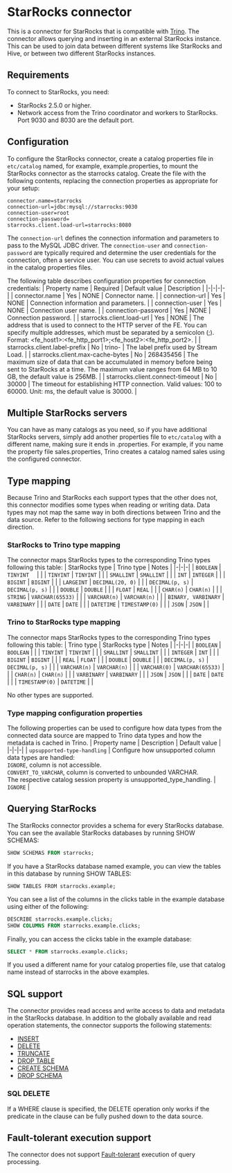 # StarRocks connector
This is a connector for StarRocks that is compatible with [Trino](https://trino.io/). The connector allows querying and inserting in an external StarRocks instance. This can be used to join data between different systems like StarRocks and Hive, or between two different StarRocks instances.

## Requirements
To connect to StarRocks, you need:
- StarRocks 2.5.0 or higher.
- Network access from the Trino coordinator and workers to StarRocks. Port 9030 and 8030 are the default port.


## Configuration
To configure the StarRocks connector, create a catalog properties file in `etc/catalog` named, for example, example.properties, to mount the StarRocks connector as the starrocks catalog. Create the file with the following contents, replacing the connection properties as appropriate for your setup:
```
connector.name=starrocks
connection-url=jdbc:mysql://starrocks:9030
connection-user=root
connection-password=
starrocks.client.load-url=starrocks:8080
```

The `connection-url` defines the connection information and parameters to pass to the MySQL JDBC driver. The `connection-user` and `connection-password` are typically required and determine the user credentials for the connection, often a service user. You can use secrets to avoid actual values in the catalog properties files.

The following table describes configuration properties for connection credentials:
| Property name | Required | Default value | Description |
|-|-|-|-|
| connector.name | Yes | NONE | Connector name. |
| connection-url | Yes | NONE | Connection information and parameters. |
| connection-user | Yes | NONE | Connection user name. |
| connection-password | Yes | NONE | Connection password. |
| starrocks.client.load-url | Yes | NONE | The address that is used to connect to the HTTP server of the FE. You can specify multiple addresses, which must be separated by a semicolon (;). Format: <fe_host1>:<fe_http_port1>;<fe_host2>:<fe_http_port2>. |
| starrocks.client.label-prefix | No | trino- | The label prefix used by Stream Load. |
| starrocks.client.max-cache-bytes | No | 268435456 | The maximum size of data that can be accumulated in memory before being sent to StarRocks at a time. The maximum value ranges from 64 MB to 10 GB, the default value is 256MB. |
| starrocks.client.connect-timeout |  No | 30000 | The timeout for establishing HTTP connection. Valid values: 100 to 60000. Unit: ms, the default value is 30000. |


## Multiple StarRocks servers
You can have as many catalogs as you need, so if you have additional StarRocks servers, simply add another properties file to `etc/catalog` with a different name, making sure it ends in .properties. For example, if you name the property file sales.properties, Trino creates a catalog named sales using the configured connector.

## Type mapping
Because Trino and StarRocks each support types that the other does not, this connector modifies some types when reading or writing data. Data types may not map the same way in both directions between Trino and the data source. Refer to the following sections for type mapping in each direction.

### StarRocks to Trino type mapping
The connector maps StarRocks types to the corresponding Trino types following this table:
| StarRocks type | Trino type | Notes |
|-|-|-|
| `BOOLEAN` | `TINYINT	` |  |
| `TINYINT` | `TINYINT` |  |
| `SMALLINT` | `SMALLINT` |  |
| `INT` | `INTEGER` |  |
| `BIGINT` | `BIGINT` |  |
| `LARGEINT` | `DECIMAL(20, 0)` |  |
| `DECIMAL(p, s)` | `DECIMAL(p, s)` |  |
| `DOUBLE` | `DOUBLE` |  |
| `FLOAT` | `REAL` |  |
| `CHAR(n)` | `CHAR(n)` |  |
| `STRING` | `VARCHAR(65533)` |  |
| `VARCHAR(n)` | `VARCHAR(n)` |  |
| `BINARY, VARBINARY` | `VARBINARY` |  |
| `DATE` | `DATE` |  |
| `DATETIME` | `TIMESTAMP(0)` |  |
| `JSON` | `JSON` |  |

### Trino to StarRocks type mapping
The connector maps StarRocks types to the corresponding Trino types following this table:
| Trino type | StarRocks type | Notes |
|-|-|-|
| `BOOLEAN` | `BOOLEAN` |  |
| `TINYINT` | `TINYINT` |  |
| `SMALLINT` | `SMALLINT` |  |
| `INTEGER` | `INT` |  |
| `BIGINT` | `BIGINT` |  |
| `REAL` | `FLOAT` |  |
| `DOUBLE` | `DOUBLE` |  |
| `DECIMAL(p, s)` | `DECIMAL(p, s)` |  |
| `VARCHAR(n)` | `VARCHAR(n)` |  |
| `VARCHAR(0)` | `VARCHAR(65533)` |  |
| `CHAR(n)` | `CHAR(n)` |  |
| `VARBINARY` | `VARBINARY` |  |
| `JSON` | `JSON` |  |
| `DATE` | `DATE` |  |
| `TIMESTAMP(0)` | `DATETIME` |  |

No other types are supported.

### Type mapping configuration properties
The following properties can be used to configure how data types from the connected data source are mapped to Trino data types and how the metadata is cached in Trino.
| Property name | Description | Default value |
|-|-|-|
| `upsupported-type-handling` | Configure how unsupported column data types are handled: <br>`IGNORE`, column is not accessible.<br>`CONVERT_TO_VARCHAR`, column is converted to unbounded VARCHAR.<br>The respective catalog session property is unsupported_type_handling. | `IGNORE` |

## Querying StarRocks
The StarRocks connector provides a schema for every StarRocks database. You can see the available StarRocks databases by running SHOW SCHEMAS:

```sql
SHOW SCHEMAS FROM starrocks;
```

If you have a StarRocks database named example, you can view the tables in this database by running SHOW TABLES:

```
SHOW TABLES FROM starrocks.example;
```

You can see a list of the columns in the clicks table in the example database using either of the following:

```sql
DESCRIBE starrocks.example.clicks;
SHOW COLUMNS FROM starrocks.example.clicks;
```

Finally, you can access the clicks table in the example database:

```sql
SELECT * FROM starrocks.example.clicks;
```

If you used a different name for your catalog properties file, use that catalog name instead of starrocks in the above examples.

## SQL support
The connector provides read access and write access to data and metadata in the StarRocks database. In addition to the globally available and read operation statements, the connector supports the following statements:

- [INSERT](https://trino.io/docs/current/sql/insert.html)
- [DELETE](https://trino.io/docs/current/sql/delete.html)
- [TRUNCATE](https://trino.io/docs/current/sql/truncate.html)
- [DROP TABLE](https://trino.io/docs/current/sql/drop-table.html)
- [CREATE SCHEMA](https://trino.io/docs/current/sql/create-schema.html)
- [DROP SCHEMA](https://trino.io/docs/current/sql/drop-schema.html)

### SQL DELETE
If a WHERE clause is specified, the DELETE operation only works if the predicate in the clause can be fully pushed down to the data source.

## Fault-tolerant execution support
The connector does not support [Fault-tolerant](https://trino.io/docs/current/admin/fault-tolerant-execution.html) execution of query processing. 


